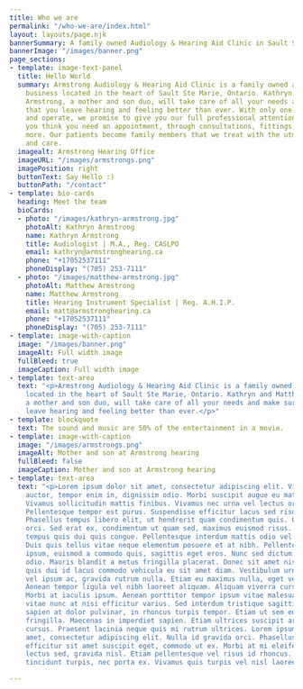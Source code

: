 ```yaml
---
title: Who we are
permalink: "/who-we-are/index.html"
layout: layouts/page.njk
bannerSummary: A family owned Audiology & Hearing Aid Clinic in Sault Ste Marie
bannerImage: "/images/banner.png"
page_sections:
- template: image-text-panel
  title: Hello World
  summary: Armstrong Audiology & Hearing Aid Clinic is a family owned and operated
    business located in the heart of Sault Ste Marie, Ontario. Kathryn and Matthew
    Armstrong, a mother and son duo, will take care of all your needs and make sure
    that you leave hearing and feeling better than ever. With only one clinic to run
    and operate, we promise to give you our full professional attention from the moment
    you think you need an appointment, through consultations, fittings, repairs and
    more. Our patients become family members that we treat with the utmost respect
    and care.
  imagealt: Armstrong Hearing Office
  imageURL: "/images/armstrongs.png"
  imagePosition: right
  buttonText: Say Hello :)
  buttonPath: "/contact"
- template: bio-cards
  heading: Meet the team
  bioCards:
  - photo: "/images/kathryn-armstrong.jpg"
    photoAlt: Kathryn Armstrong
    name: Kathryn Armstrong
    title: Audiologist | M.A., Reg. CASLPO
    email: kathryn@armstronghearing.ca
    phone: "+17052537111"
    phoneDisplay: "(705) 253-7111"
  - photo: "/images/matthew-armstrong.jpg"
    photoAlt: Matthew Armstrong
    name: Matthew Armstrong
    title: Hearing Instrument Specialist | Reg. A.H.I.P.
    email: matt@armstronghearing.ca
    phone: "+17052537111"
    phoneDisplay: "(705) 253-7111"
- template: image-with-caption
  image: "/images/banner.png"
  imageAlt: Full width image
  fullBleed: true
  imageCaption: Full width image
- template: text-area
  text: "<p>Armstrong Audiology & Hearing Aid Clinic is a family owned and operated business
    located in the heart of Sault Ste Marie, Ontario. Kathryn and Matthew Armstrong,
    a mother and son duo, will take care of all your needs and make sure that you
    leave hearing and feeling better than ever.</p>"
- template: blockquote
  text: The sound and music are 50% of the entertainment in a movie.
- template: image-with-caption
  image: "/images/armstrongs.png"
  imageAlt: Mother and son at Armstrong hearing
  fullBleed: false
  imageCaption: Mother and son at Armstrong hearing
- template: text-area
  text: "<p>Lorem ipsum dolor sit amet, consectetur adipiscing elit. Vivamus eu mauris
    auctor, tempor enim in, dignissim odio. Morbi suscipit augue eu mattis dapibus.
    Vivamus sollicitudin mattis finibus. Vivamus nec urna vel lectus ornare rutrum.
    Pellentesque tempor est purus. Suspendisse efficitur lacus sed risus pretium venenatis.
    Phasellus tempus libero elit, ut hendrerit quam condimentum quis. Cras eu metus
    orci. Sed erat ex, condimentum ut quam sed, maximus euismod risus. Pellentesque
    tempus quis dui quis congue. Pellentesque interdum mattis odio vel imperdiet.
    Duis quis tellus vitae neque elementum posuere et at nibh. Pellentesque ligula
    ipsum, euismod a commodo quis, sagittis eget eros. Nunc sed dictum nisl, vel malesuada
    odio. Mauris blandit a metus fringilla placerat. Donec sit amet nisi est.</p><p>Ut
    quis dui id lacus commodo vehicula eu sit amet diam. Vestibulum urna ex, consectetur
    vel ipsum ac, gravida rutrum nulla. Etiam eu maximus nulla, eget venenatis turpis.
    Aenean tempor ligula vel nibh laoreet aliquam. Aliquam viverra cursus semper.
    Morbi at iaculis ipsum. Aenean porttitor tempor ipsum vitae malesuada.</p><p>Fusce
    vitae nunc at nisi efficitur varius. Sed interdum tristique sagittis. Sed mollis
    sapien at dolor pulvinar, in rhoncus turpis tempor. Etiam ut sem eu dui faucibus
    fringilla. Maecenas in imperdiet sapien. Etiam ultrices suscipit arcu sit amet
    cursus. Praesent lacinia neque quis mi rutrum ultrices. Lorem ipsum dolor sit
    amet, consectetur adipiscing elit. Nulla id gravida orci. Phasellus dolor diam,
    efficitur sit amet suscipit eget, commodo ut ex. Morbi at mi eleifend, condimentum
    lectus sed, gravida nisl. Etiam pellentesque vel risus id rhoncus. Curabitur sagittis
    tincidunt turpis, nec porta ex. Vivamus quis turpis vel nisl laoreet sodales.</p>"

---
```

